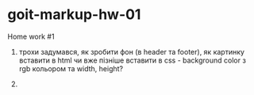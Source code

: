 # goit-markup-hw-01

Home work #1

1. трохи задумався, як зробити фон (в header та footer), як картинку вставити в html чи вже пізніше вставити в css - background color з rgb кольором та width, height?

2.
